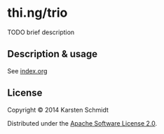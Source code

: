 # thi.ng/trio

TODO brief description

## Description & usage

See [index.org](src/index.org)

## License

Copyright © 2014 Karsten Schmidt

Distributed under the [Apache Software License 2.0](http://www.apache.org/licenses/LICENSE-2.0).
